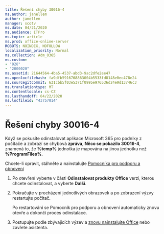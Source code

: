 ```yaml
---
title: Řešení chyby 30016-4
ms.author: janellem
author: janellem
manager: scotv
ms.date: 04/21/2020
ms.audience: ITPro
ms.topic: article
ms.prod: office-online-server
ROBOTS: NOINDEX, NOFOLLOW
localization_priority: Normal
ms.collection: Adm_O365
ms.custom:
- "828"
- "2000020"
ms.assetid: 21644564-4ba5-4537-abd3-9ac2dfe2ee47
ms.openlocfilehash: fa9dfb5916768863004b5533fd8148e0ec478e24
ms.sourcegitcommit: 631cbb5f03e5371f0995e976536d24e9d13746c3
ms.translationtype: MT
ms.contentlocale: cs-CZ
ms.lasthandoff: 04/22/2020
ms.locfileid: "43757014"
---
```

# <a name="solutions-for-error-30016-4"></a>Řešení chyby 30016-4

Když se pokusíte odinstalovat aplikace Microsoft 365 pro podniky z počítače a zobrazí se chybová **zpráva, Něco se pokazilo 30016-4**, znamená to, že **%temp%** jednotka je mapována na jinou jednotku než **%ProgramFiles%**.
  
Chcete-li opravit, stáhněte a nainstalujte [Pomocníka pro podporu a obnovení](https://aka.ms/SARA-OfficeUninstall-Alchemy)
  
1. Po otevření vyberte v části **Odinstalovat produkty Office** verzi, kterou chcete odinstalovat, a vyberte **Další**.

2. Pokračujte v procházení jednotlivých obrazovek a po zobrazení výzvy restartujte počítač.

    Po restartování se Pomocník pro podporu a obnovení automaticky znovu otevře a dokončí proces odinstalace.

3. Postupujte podle zbývajících výzev a [znovu nainstalujte Office](https://portal.office.com/OLS/MySoftware.aspx) nebo zavřete asistenta.
